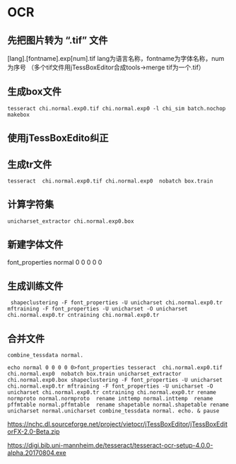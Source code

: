 # OCR
##  先把图片转为 “.tif” 文件
 [lang].[fontname].exp[num].tif
lang为语言名称，fontname为字体名称，num为序号
（多个tif文件用jTessBoxEditor合成tools->merge tif为一个.tif）
##	生成box文件
``` tesseract chi.normal.exp0.tif chi.normal.exp0 -l chi_sim batch.nochop makebox ```
##  使用jTessBoxEdito纠正

##	生成tr文件
```tesseract  chi.normal.exp0.tif chi.normal.exp0  nobatch box.train```
##	计算字符集
```unicharset_extractor chi.normal.exp0.box```
##	新建字体文件
font_properties
normal 0 0 0 0 0 
##	生成训练文件
` 
shapeclustering -F font_properties -U unicharset chi.normal.exp0.tr
mftraining -F font_properties -U unicharset -O unicharset chi.normal.exp0.tr
cntraining chi.normal.exp0.tr `

##	合并文件
```combine_tessdata normal.```

`echo normal 0 0 0 0 0>font_properties
tesseract  chi.normal.exp0.tif chi.normal.exp0  nobatch box.train
unicharset_extractor chi.normal.exp0.box
shapeclustering -F font_properties -U unicharset chi.normal.exp0.tr
mftraining -F font_properties -U unicharset -O unicharset chi.normal.exp0.tr
cntraining chi.normal.exp0.tr
rename normproto normal.normproto 
rename inttemp normal.inttemp 
rename pffmtable normal.pffmtable 
rename shapetable normal.shapetable
rename unicharset normal.unicharset
combine_tessdata normal.
echo. & pause`

https://nchc.dl.sourceforge.net/project/vietocr/jTessBoxEditor/jTessBoxEditorFX-2.0-Beta.zip

https://digi.bib.uni-mannheim.de/tesseract/tesseract-ocr-setup-4.0.0-alpha.20170804.exe
